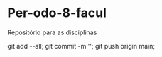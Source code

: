 # Per-odo-8-facul
Repositório para as disciplinas


git add --all;
git commit -m '';
git push origin main;